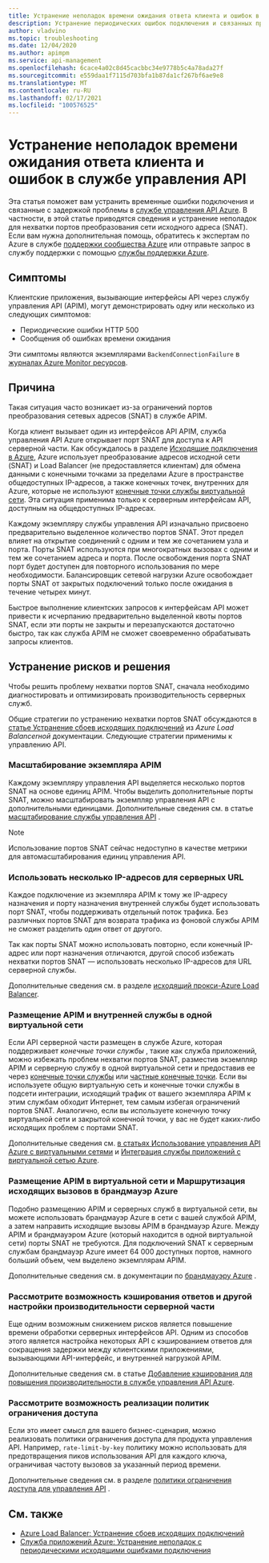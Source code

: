 ```yaml
---
title: Устранение неполадок времени ожидания ответа клиента и ошибок в службе управления API
description: Устранение периодических ошибок подключения и связанных проблем задержки в управлении API
author: vladvino
ms.topic: troubleshooting
ms.date: 12/04/2020
ms.author: apimpm
ms.service: api-management
ms.openlocfilehash: 6cace4a02c8d45cacbbc34e9778b5c4a78ada27f
ms.sourcegitcommit: e559daa1f7115d703bfa1b87da1cf267bf6ae9e8
ms.translationtype: MT
ms.contentlocale: ru-RU
ms.lasthandoff: 02/17/2021
ms.locfileid: "100576525"
---
```

# <a name="troubleshooting-client-response-timeouts-and-errors-with-api-management"></a>Устранение неполадок времени ожидания ответа клиента и ошибок в службе управления API

Эта статья поможет вам устранить временные ошибки подключения и связанные с задержкой проблемы в [службе управления API Azure](./api-management-key-concepts.md). В частности, в этой статье приводятся сведения и устранение неполадок для нехватки портов преобразования сети исходного адреса (SNAT). Если вам нужна дополнительная помощь, обратитесь к экспертам по Azure в службе [поддержки сообщества Azure](https://azure.microsoft.com/support/community/) или отправьте запрос в службу поддержки с помощью [службы поддержки Azure](https://azure.microsoft.com/support/options/).

## <a name="symptoms"></a>Симптомы

Клиентские приложения, вызывающие интерфейсы API через службу управления API (APIM), могут демонстрировать одну или несколько из следующих симптомов:

* Периодические ошибки HTTP 500
* Сообщения об ошибках времени ожидания

Эти симптомы являются экземплярами `BackendConnectionFailure` в [журналах Azure Monitor ресурсов](../azure-monitor/essentials/resource-logs.md).

## <a name="cause"></a>Причина

Такая ситуация часто возникает из-за ограничений портов преобразования сетевых адресов (SNAT) в службе APIM.

Когда клиент вызывает один из интерфейсов API APIM, служба управления API Azure открывает порт SNAT для доступа к API серверной части. Как обсуждалось в разделе [Исходящие подключения в Azure](../load-balancer/load-balancer-outbound-connections.md), Azure использует преобразование адресов исходной сети (SNAT) и Load Balancer (не предоставляется клиентам) для обмена данными с конечными точками за пределами Azure в пространстве общедоступных IP-адресов, а также конечных точек, внутренних для Azure, которые не используют [конечные точки службы виртуальной сети](../virtual-network/virtual-network-service-endpoints-overview.md). Эта ситуация применима только к серверным интерфейсам API, доступным на общедоступных IP-адресах.

Каждому экземпляру службы управления API изначально присвоено предварительно выделенное количество портов SNAT. Этот предел влияет на открытие соединений с одним и тем же сочетанием узла и порта. Порты SNAT используются при многократных вызовах с одним и тем же сочетанием адреса и порта. После освобождения порта SNAT порт будет доступен для повторного использования по мере необходимости. Балансировщик сетевой нагрузки Azure освобождает порты SNAT от закрытых подключений только после ожидания в течение четырех минут.

Быстрое выполнение клиентских запросов к интерфейсам API может привести к исчерпанию предварительно выделенной квоты портов SNAT, если эти порты не закрыты и перезапускаются достаточно быстро, так как служба APIM не сможет своевременно обрабатывать запросы клиентов.

## <a name="mitigations-and-solutions"></a>Устранение рисков и решения

Чтобы решить проблему нехватки портов SNAT, сначала необходимо диагностировать и оптимизировать производительность серверных служб.

Общие стратегии по устранению нехватки портов SNAT обсуждаются в [статье Устранение сбоев исходящих подключений](../load-balancer/troubleshoot-outbound-connection.md) из *Azure Load Balancerной* документации. Следующие стратегии применимы к управлению API.

### <a name="scale-your-apim-instance"></a>Масштабирование экземпляра APIM

Каждому экземпляру управления API выделяется несколько портов SNAT на основе единиц APIM. Чтобы выделить дополнительные порты SNAT, можно масштабировать экземпляр управления API с дополнительными единицами. Дополнительные сведения см. в статье [масштабирование службы управления API](upgrade-and-scale.md#scale-your-api-management-service) .

> [!NOTE]
> Использование портов SNAT сейчас недоступно в качестве метрики для автомасштабирования единиц управления API.

### <a name="use-multiple-ips-for-your-backend-urls"></a>Использовать несколько IP-адресов для серверных URL

Каждое подключение из экземпляра APIM к тому же IP-адресу назначения и порту назначения внутренней службы будет использовать порт SNAT, чтобы поддерживать отдельный поток трафика. Без различных портов SNAT для возврата трафика из фоновой службы APIM не сможет разделить один ответ от другого.

Так как порты SNAT можно использовать повторно, если конечный IP-адрес или порт назначения отличаются, другой способ избежать нехватки портов SNAT — использовать несколько IP-адресов для URL серверной службы.

Дополнительные сведения см. в разделе [исходящий прокси-Azure Load Balancer](../load-balancer/load-balancer-outbound-connections.md).

### <a name="place-your-apim-and-backend-service-in-the-same-vnet"></a>Размещение APIM и внутренней службы в одной виртуальной сети

Если API серверной части размещен в службе Azure, которая поддерживает *конечные точки службы* , такие как служба приложений, можно избежать проблем нехватки портов SNAT, разместив экземпляр APIM и серверную службу в одной виртуальной сети и предоставив ее через [конечные точки службы](../virtual-network/virtual-network-service-endpoints-overview.md) или [частные конечные точки](../private-link/private-endpoint-overview.md). Если вы используете общую виртуальную сеть и конечные точки службы в подсети интеграции, исходящий трафик от вашего экземпляра APIM к этим службам обходит Интернет, тем самым избегая ограничений портов SNAT. Аналогично, если вы используете конечную точку виртуальной сети и закрытой конечной точки, у вас не будет каких-либо исходящих проблем с портами SNAT.

Дополнительные сведения см. [в статьях Использование управления API Azure с виртуальными сетями](api-management-using-with-vnet.md) и [Интеграция службы приложений с виртуальной сетью Azure](../app-service/web-sites-integrate-with-vnet.md).

### <a name="place-your-apim-in-a-virtual-network-and-route-outbound-calls-to-azure-firewall"></a>Размещение APIM в виртуальной сети и Маршрутизация исходящих вызовов в брандмауэр Azure

Подобно размещению APIM и серверных служб в виртуальной сети, вы можете использовать брандмауэр Azure в сети с вашей службой APIM, а затем направить исходящие вызовы APIM в брандмауэр Azure. Между APIM и брандмауэром Azure (который находится в одной виртуальной сети) порты SNAT не требуются. Для подключений SNAT к серверным службам брандмауэр Azure имеет 64 000 доступных портов, намного больший объем, чем выделено экземплярам APIM.

Дополнительные сведения см. в документации по [брандмауэру Azure](../firewall/overview.md) .

### <a name="consider-response-caching-and-other-backend-performance-tuning"></a>Рассмотрите возможность кэширования ответов и другой настройки производительности серверной части

Еще одним возможным снижением рисков является повышение времени обработки серверных интерфейсов API. Одним из способов этого является настройка некоторых API с кэшированием ответов для сокращения задержки между клиентскими приложениями, вызывающими API-интерфейс, и внутренней нагрузкой APIM.

Дополнительные сведения см. в статье [Добавление кэширования для повышения производительности в службе управления API Azure](api-management-howto-cache.md).

### <a name="consider-implementing-access-restriction-policies"></a>Рассмотрите возможность реализации политик ограничения доступа

Если это имеет смысл для вашего бизнес-сценария, можно реализовать политики ограничения доступа для продукта управления API. Например, `rate-limit-by-key` политику можно использовать для предотвращения пиков использования API для каждого ключа, ограничивая частоту вызовов за указанный период времени.

Дополнительные сведения см. в разделе [политики ограничения доступа для управления API](api-management-access-restriction-policies.md) .

## <a name="see-also"></a>См. также

* [Azure Load Balancer: Устранение сбоев исходящих подключений](../load-balancer/troubleshoot-outbound-connection.md)
* [Служба приложений Azure: Устранение неполадок с периодическими исходящими ошибками подключения](../app-service/troubleshoot-intermittent-outbound-connection-errors.md)
